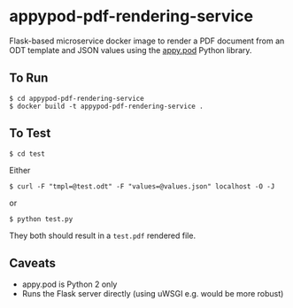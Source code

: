 # appypod-pdf-rendering-service

Flask-based microservice docker image to render a PDF document from an
ODT template and JSON values using
the [appy.pod](http://appyframework.org/pod.html) Python library.

## To Run

    $ cd appypod-pdf-rendering-service
    $ docker build -t appypod-pdf-rendering-service .

## To Test

    $ cd test

Either

    $ curl -F "tmpl=@test.odt" -F "values=@values.json" localhost -O -J

or

    $ python test.py

They both should result in a `test.pdf` rendered file.

## Caveats

* appy.pod is Python 2 only
* Runs the Flask server directly (using uWSGI e.g. would be more robust)
